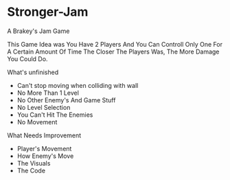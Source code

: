 # Stronger-Jam

A Brakey's Jam Game

This Game Idea was You Have 2 Players And You Can Controll Only One For A Certain Amount Of Time
The Closer The Players Was, The More Damage You Could Do.

What's unfinished

- Can't stop moving when colliding with wall
- No More Than 1 Level
- No Other Enemy's And Game Stuff
- No Level Selection
- You Can't Hit The Enemies
- No Movement

What Needs Improvement
- Player's Movement
- How Enemy's Move
- The Visuals
- The Code

